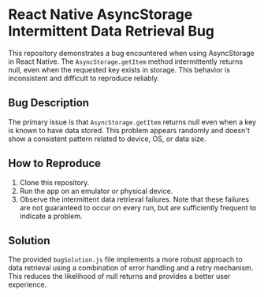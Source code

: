 # React Native AsyncStorage Intermittent Data Retrieval Bug

This repository demonstrates a bug encountered when using AsyncStorage in React Native.  The `AsyncStorage.getItem` method intermittently returns null, even when the requested key exists in storage. This behavior is inconsistent and difficult to reproduce reliably. 

## Bug Description

The primary issue is that `AsyncStorage.getItem` returns null even when a key is known to have data stored. This problem appears randomly and doesn't show a consistent pattern related to device, OS, or data size. 

## How to Reproduce

1. Clone this repository.
2. Run the app on an emulator or physical device.
3. Observe the intermittent data retrieval failures. Note that these failures are not guaranteed to occur on every run, but are sufficiently frequent to indicate a problem.

## Solution

The provided `bugSolution.js` file implements a more robust approach to data retrieval using a combination of error handling and a retry mechanism.  This reduces the likelihood of null returns and provides a better user experience.